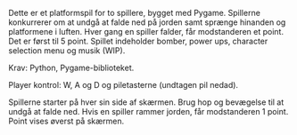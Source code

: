 Dette er et platformspil for to spillere, bygget med Pygame. Spillerne konkurrerer om at undgå at falde ned på jorden samt sprænge hinanden og platformene i luften. Hver gang en spiller falder, får modstanderen et point. Det er først til 5 point. Spillet indeholder bomber, power ups, character selection menu og musik (WIP).

Krav:
Python,
Pygame-biblioteket.

Player kontrol:
W, A og D og piletasterne (undtagen pil nedad).  

Spillerne starter på hver sin side af skærmen. Brug hop og bevægelse til at undgå at falde ned. Hvis en spiller rammer jorden, får modstanderen 1 point. Point vises øverst på skærmen.
